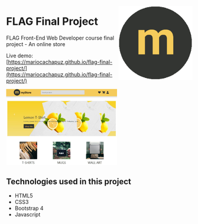 <p align="center">
 <img src="https://github.com/mariocachapuz/flag-final-project/blob/master/img/logo.png" alt="myStore logo" align="right" width="200">
</p>

# FLAG Final Project

FLAG Front-End Web Developer course final project - An online store

Live demo: [https://mariocachapuz.github.io/flag-final-project/](https://mariocachapuz.github.io/flag-final-project/)

<img src="https://github.com/mariocachapuz/flag-final-project/blob/master/thumbnail-desktop.JPG" alt="myStore livedemo desktop" width="300">


## Technologies used in this project
* HTML5
* CSS3
* Bootstrap 4
* Javascript
